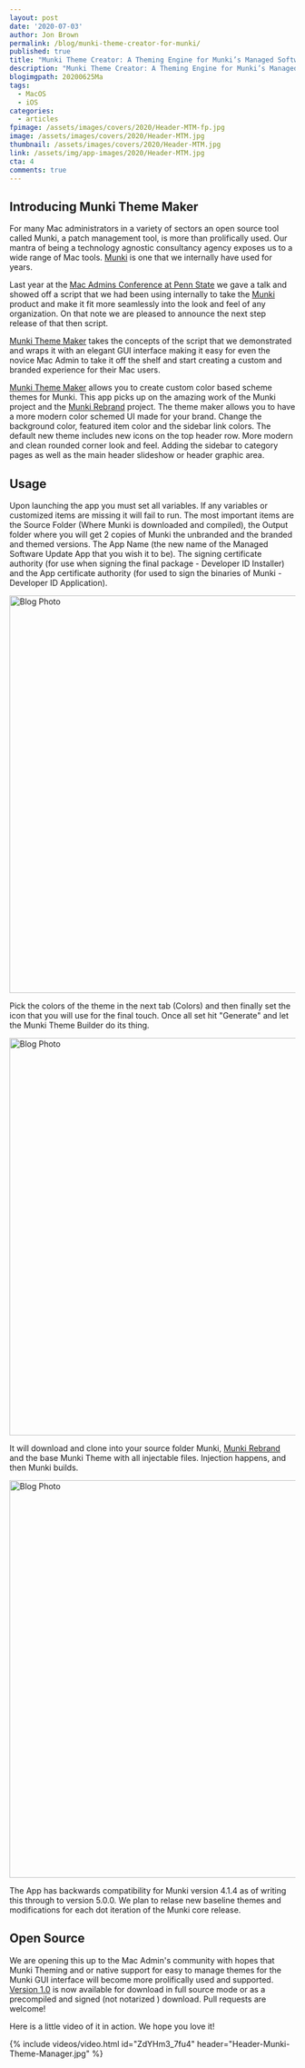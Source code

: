 ```yaml
---
layout: post
date: '2020-07-03'
author: Jon Brown
permalink: /blog/munki-theme-creator-for-munki/
published: true
title: "Munki Theme Creator: A Theming Engine for Munki’s Managed Software Update"
description: "Munki Theme Creator: A Theming Engine for Munki’s Managed Software Update"
blogimgpath: 20200625Ma
tags:
  - MacOS
  - iOS
categories:
  - articles
fpimage: /assets/images/covers/2020/Header-MTM-fp.jpg
image: /assets/images/covers/2020/Header-MTM.jpg
thumbnail: /assets/images/covers/2020/Header-MTM.jpg
link: /assets/img/app-images/2020/Header-MTM.jpg
cta: 4
comments: true
---
```

## Introducing Munki Theme Maker

For many Mac administrators in a variety of sectors an open source tool called Munki, a patch management tool, is more than prolifically used. Our mantra of being a technology agnostic consultancy agency exposes us to a wide range of Mac tools. [Munki](https://github.com/munki/munki) is one that we internally have used for years. 

Last year at the [Mac Admins Conference at Penn State](https://grovetech.co/blog/penn-state-munki-customization-and-branding/) we gave a talk and showed off a script that we had been using internally to take the [Munki](https://github.com/munki/munki) product and make it fit more seamlessly into the look and feel of any organization. On that note we are pleased to announce the next step release of that then script. 

[Munki Theme Maker](https://github.com/jonbrown21/Munki-Theme-Maker) takes the concepts of the script that we demonstrated and wraps it with an elegant GUI interface making it easy for even the novice Mac Admin to take it off the shelf and start creating a custom and branded experience for their Mac users. 

[Munki Theme Maker](https://github.com/jonbrown21/Munki-Theme-Maker) allows you to create custom color based scheme themes for Munki. This app picks up on the amazing work of the Munki project and the [Munki Rebrand](https://github.com/ox-it/munki-rebrand) project. The theme maker allows you to have a more modern color schemed UI made for your brand. Change the background color, featured item color and the sidebar link colors. The default new theme includes new icons on the top header row. More modern and clean rounded corner look and feel. Adding the sidebar to category pages as well as the main header slideshow or header graphic area.

## Usage

Upon launching the app you must set all variables. If any variables or customized items are missing it will fail to run. The most important items are the Source Folder (Where Munki is downloaded and compiled), the Output folder where you will get 2 copies of Munki the unbranded and the branded and themed versions. The App Name (the new name of the Managed Software Update App that you wish it to be). The signing certificate authority (for use when signing the final package - Developer ID Installer) and the App certificate authority (for used to sign the binaries of Munki - Developer ID Application).

<img alt="Blog Photo" src="{{ site.site_cdn }}/assets/images/blog/2020/20200625Ma/mtm-hero.jpg" class="img-fluid rounded m-2" width="700" />

Pick the colors of the theme in the next tab (Colors) and then finally set the icon that you will use for the final touch. Once all set hit "Generate" and let the Munki Theme Builder do its thing.

<img alt="Blog Photo" src="{{ site.site_cdn }}/assets/images/blog/2020/20200625Ma/mtm-icon.jpg" class="img-fluid rounded m-2" width="700" />

It will download and clone into your source folder Munki, [Munki Rebrand](https://github.com/ox-it/munki-rebrand) and the base Munki Theme with all injectable files. Injection happens, and then Munki builds.

<img alt="Blog Photo" src="{{ site.site_cdn }}/assets/images/blog/2020/20200625Ma/mtm-var.jpg" class="img-fluid rounded m-2" width="700" />

The App has backwards compatibility for Munki version 4.1.4 as of writing this through to version 5.0.0. We plan to relase new baseline themes and modifications for each dot iteration of the Munki core release.

## Open Source

We are opening this up to the Mac Admin's community with hopes that Munki Theming and or native support for easy to manage themes for the Munki GUI interface will become more prolifically used and supported. [Version 1.0](https://github.com/jonbrown21/Munki-Theme-Maker/releases/tag/v1.0) is now available for download in full source mode or as a precompiled and signed (not notarized ) download. Pull requests are welcome!

Here is a little video of it in action. We hope you love it!

{% include videos/video.html id="ZdYHm3_7fu4" header="Header-Munki-Theme-Manager.jpg" %}